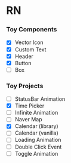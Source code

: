 # RN

### Toy Components

- [x] Vector Icon
- [x] Custom Text
- [x] Header
- [x] Button
- [ ] Box

### Toy Projects

- [ ] StatusBar Animation
- [x] Time Picker
- [ ] Infinite Animation
- [ ] Naver Map
- [x] Calendar (library)
- [ ] Calendar (vanilla)
- [ ] Loading Animation
- [ ] Double Click Event
- [ ] Toggle Animation
